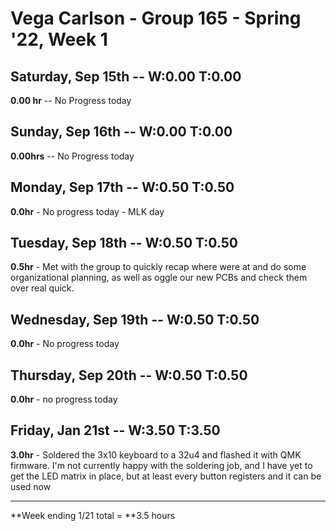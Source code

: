 # Vega Carlson - Group 165 - Spring '22, Week 1

## Saturday, Sep 15th -- W:0.00 T:0.00

**0.00 hr** -- No Progress today

## Sunday, Sep 16th -- W:0.00 T:0.00

**0.00hrs** -- No Progress today

## Monday, Sep 17th -- W:0.50 T:0.50

**0.0hr** - No progress today - MLK day

## Tuesday, Sep 18th -- W:0.50 T:0.50

**0.5hr** - Met with the group to quickly recap where were at and do some organizational planning, as well as oggle our new PCBs and check them over real quick.

## Wednesday, Sep 19th -- W:0.50 T:0.50

**0.0hr** - No progress today

## Thursday, Sep 20th -- W:0.50 T:0.50

**0.0hr** - no progress today

## Friday, Jan 21st -- W:3.50 T:3.50

**3.0hr** - Soldered the 3x10 keyboard to a 32u4 and flashed it with QMK firmware. I'm not currently happy with the soldering job, and I have yet to get the LED matrix in place, but at least every button registers and it can be used now

---

**Week ending 1/21 total = **3.5 hours

